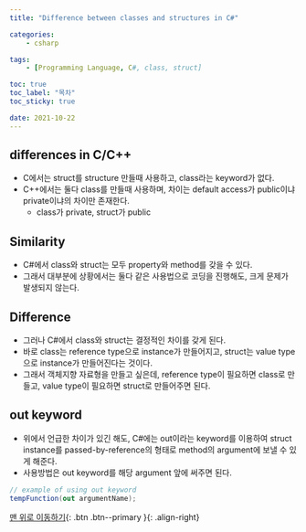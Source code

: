 ```yaml
---
title: "Difference between classes and structures in C#"

categories:
    - csharp

tags:
    - [Programming Language, C#, class, struct]

toc: true
toc_label: "목차"
toc_sticky: true

date: 2021-10-22
---
```


## differences in C/C++
- C에서는 struct를 structure 만들때 사용하고, class라는 keyword가 없다.
- C++에서는 둘다 class를 만들때 사용하며, 차이는 default access가 public이냐 private이냐의 차이만 존재한다.
    - class가 private, struct가 public

## Similarity
- C#에서 class와 struct는 모두 property와 method를 갖을 수 있다. 
- 그래서 대부분에 상황에서는 둘다 같은 사용법으로 코딩을 진행해도, 크게 문제가 발생되지 않는다.

## Difference
- 그러나 C#에서 class와 struct는 결정적인 차이를 갖게 된다.
- 바로 class는 reference type으로 instance가 만들어지고, struct는 value type으로 instance가 만들어진다는 것이다.
- 그래서 객체지향 자료형을 만들고 싶은데, reference type이 필요하면 class로 만들고, value type이 필요하면 struct로 만들어주면 된다.

## out keyword
- 위에서 언급한 차이가 있긴 해도, C#에는 out이라는 keyword를 이용하여 struct instance를 passed-by-reference의 형태로 method의 argument에 보낼 수 있게 해준다.
- 사용방법은 out keyword를 해당 argument 앞에 써주면 된다.
```c#
// example of using out keyword
tempFunction(out argumentName);
```

[맨 위로 이동하기](#){: .btn .btn--primary }{: .align-right}